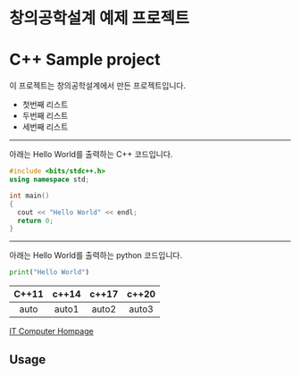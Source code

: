 # 창의공학설계 예제 프로젝트

# C++ Sample project
이 프로젝트는 창의공학설계에서 만든 프로젝트입니다.
- 첫번째 리스트
- 두번째 리스트
- 세번째 리스트

-----------------------------------------------
아래는 Hello World를 출력하는 C++ 코드입니다.

```cpp
#include <bits/stdc++.h>
using namespace std;

int main()
{
  cout << "Hello World" << endl;
  return 0;
}

```
------------------------------------------------
아래는 Hello World를 출력하는 python 코드입니다.
```python
print("Hello World")
```

| C++11 | c++14 | c++17 | c++20 |
| :---: | :---: | :---: | :---: |
| auto  | auto1 | auto2 | auto3 |

[IT Computer Hompage](http://it.jbnu.ac.kr)
## Usage

